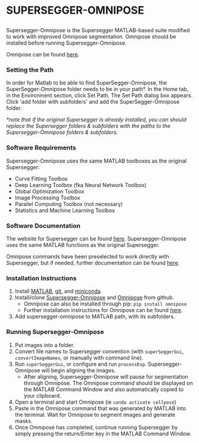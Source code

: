# <p> <b>SUPERSEGGER-OMNIPOSE</b> </p>

Supersegger-Omnipose is the Supersegger MATLAB-based suite modified to work with improved Omnipose segmentation. Omnipose should be installed before running Supersegger-Omnipose.

Omnipose can be found [here](https://github.com/kevinjohncutler/omnipose/).



### Setting the Path

In order for Matlab to be able to find SuperSegger-Omnipose, the SuperSegger-Omnipose folder needs to be in your path*. In the Home tab, in the Environment section, click Set Path. The Set Path dialog box appears. Click 'add folder with subfolders' and add the SuperSegger-Omnipose folder. 

_*note that if the original Supersegger is already installed, you can should replace the Supersegger folders & subfolders with the paths to the Supersegger-Omnipose folders & subfolders._



### Software Requirements

Supersegger-Omnipose uses the same MATLAB toolboxes as the original Supersegger:

- Curve Fitting Toolbox
- Deep Learning Toolbox (fka Neural Network Toolbox)
- Global Optimization Toolbox
- Image Processing Toolbox
- Parallel Computing Toolbox (not necessary)
- Statistics and Machine Learning Toolbox



### Software Documentation

The website for Supersegger can be found [here](http://mtshasta.phys.washington.edu/website/SuperSegger.php). Supersegger-Omnipose uses the same MATLAB functions as the original Supersegger.

Omnipose commands have been preselected to work directly with Supersegger, but if needed, further documentation can be found [here](https://cellpose.readthedocs.io/en/latest/command.html).



### Installation Instructions

1. Install [MATLAB](https://www.mathworks.com/help/install/install-products.html), [git](https://git-scm.com/book/en/v2/Getting-Started-Installing-Git), and [miniconda](https://docs.conda.io/en/latest/miniconda.html).
2. Install/clone [Supersegger-Omnipose](https://github.com/tlo-bot/supersegger-omnipose) and [Omnipose](https://github.com/kevinjohncutler/omnipose/) from github.
   - Omnipose can also be installed through pip: `pip install omnipose`
   - Further installation instructions for Omnipose can be found [here](https://pypi.org/project/cellpose/).
3. Add supersegger-omnipose to MATLAB path, with its subfolders.



### Running Supersegger-Omnipose

1. Put images into a folder.
2. Convert file names to Supersegger convention (with `superSeggerGui`, `convertImageNames`, or manually with command line).
3. Run `superSeggerGui`, or configure and run `processExp`. Supersegger-Omnipose will begin aligning the images.
   - After aligning, Supersegger-Omnipose will pause for segmentation through Omnipose. The Omnipose command should be displayed on the MATLAB Command Window and also automatically copied to your clipboard.
4. Open a terminal and start Omnipose (ie `conda activate cellpose`)
5. Paste in the Omnipose command that was generated by MATLAB into the terminal. Wait for Omnipose to segment images and generate masks.
6. Once Omnipose has completed, continue running Supersegger by simply pressing the return/Enter key in the MATLAB Command Window.











